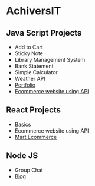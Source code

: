 # AchiversIT


## Java Script Projects

- Add to Cart
- Sticky Note
- Library Management System
- Bank Statement
- Simple Calculator
- Weather API
- [Portfolio](https://suraj28j.github.io/Portfolio/)
- [Ecommerce website using API](https://suraj28j.github.io/Ecommerce-Website-using-API/)

## React Projects

- Basics
- Ecommerce website using API
- [Mart Ecommerce](https://ecommerce-self-gamma-14.vercel.app/)

## Node JS

- Group Chat
- [Blog](https://blogclient-alpha.vercel.app/)

